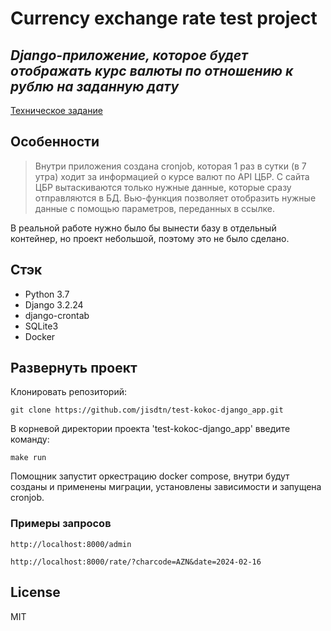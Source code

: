 # Currency exchange rate test project
## _Django-приложение, которое будет отображать курс валюты по отношению к рублю на заданную дату_

[Техническое задание](https://drive.google.com/file/d/1OQaCyxyvbKXdqDg20peT8m2WRLUJHDWp/view)

## Особенности

> Внутри приложения создана cronjob, которая 1 раз в сутки (в 7 утра) ходит за информацией о курсе валют по API ЦБР.
> С сайта ЦБР вытаскиваются только нужные данные, которые сразу отправляются в БД. Вью-функция позволяет отобразить 
> нужные данные с помощью параметров, переданных в ссылке.

В реальной работе нужно было бы вынести базу в отдельный контейнер, но проект небольшой, поэтому это не было сделано.


## Стэк

- Python 3.7
- Django 3.2.24
- django-crontab
- SQLite3
- Docker

## Развернуть проект 
Клонировать репозиторий:

```
git clone https://github.com/jisdtn/test-kokoc-django_app.git
```
В корневой директории проекта 'test-kokoc-django_app' введите команду:

```
make run
```
Помощник запустит оркестрацию docker compose, внутри будут созданы и применены миграции, установлены зависимости и запущена cronjob.


### Примеры запросов

```commandline
http://localhost:8000/admin
```
```commandline
http://localhost:8000/rate/?charcode=AZN&date=2024-02-16
```

## License

MIT



